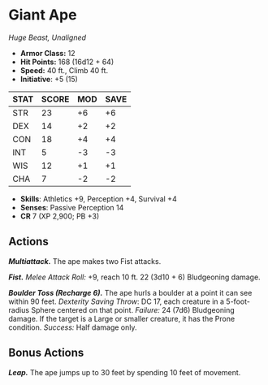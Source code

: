 # Giant Ape

*Huge Beast, Unaligned*

- **Armor Class:** 12
- **Hit Points:** 168 (16d12 + 64)
- **Speed:** 40 ft., Climb 40 ft.
- **Initiative**: +5 (15)

|STAT|SCORE|MOD|SAVE|
| --- | --- | --- | ---- |
| STR | 23 | +6 | +6 |
| DEX | 14 | +2 | +2 |
| CON | 18 | +4 | +4 |
| INT | 5 | -3 | -3 |
| WIS | 12 | +1 | +1 |
| CHA | 7 | -2 | -2 |

- **Skills**: Athletics +9, Perception +4, Survival +4
- **Senses**: Passive Perception 14
- **CR** 7 (XP 2,900; PB +3)

## Actions

***Multiattack.*** The ape makes two Fist attacks.

***Fist.*** *Melee Attack Roll:* +9, reach 10 ft. 22 (3d10 + 6) Bludgeoning damage.

***Boulder Toss (Recharge 6).*** The ape hurls a boulder at a point it can see within 90 feet. *Dexterity Saving Throw*: DC 17, each creature in a 5-foot-radius Sphere centered on that point. *Failure:*  24 (7d6) Bludgeoning damage. If the target is a Large or smaller creature, it has the Prone condition. *Success:*  Half damage only.


## Bonus Actions

***Leap.*** The ape jumps up to 30 feet by spending 10 feet of movement.

